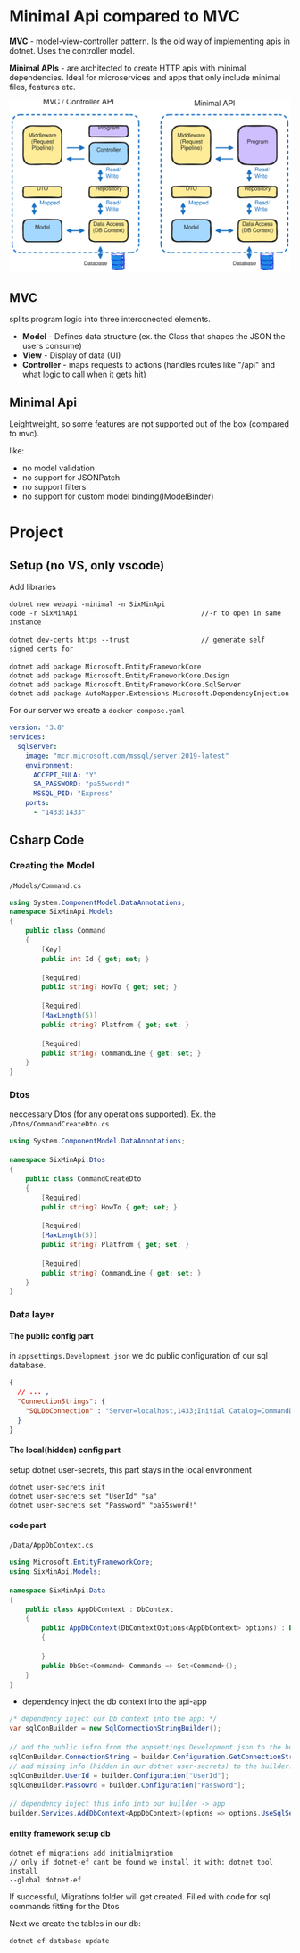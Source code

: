 # Minimal Api compared to MVC

**MVC** - model-view-controller pattern. Is the old way of implementing apis in dotnet. Uses the controller model.

**Minimal APIs** - are architected to create HTTP apis with minimal dependencies. Ideal for microservices and apps that only include minimal files, features etc.

![mvs_vs_minimal_API](./mvc.svg)

## MVC
splits program logic into three interconected elements.

- **Model** - Defines data structure (ex. the Class that shapes the JSON the users consume)
- **View** - Display of data (UI)
- **Controller** - maps requests to actions (handles routes like "/api" and what logic to call when it gets hit)

## Minimal Api
Leightweight, so some features are not supported out of the box (compared to mvc).

like:
- no model validation
- no support for JSONPatch
- no support filters
- no support for custom model binding(IModelBinder)


# Project
## Setup (no VS, only vscode)
Add libraries

```
dotnet new webapi -minimal -n SixMinApi
code -r SixMinApi                               //-r to open in same instance

dotnet dev-certs https --trust                  // generate self signed certs for 

dotnet add package Microsoft.EntityFrameworkCore
dotnet add package Microsoft.EntityFrameworkCore.Design
dotnet add package Microsoft.EntityFrameworkCore.SqlServer
dotnet add package AutoMapper.Extensions.Microsoft.DependencyInjection
```


For our server we create a `docker-compose.yaml`
```yaml
version: '3.8'
services:
  sqlserver:
    image: "mcr.microsoft.com/mssql/server:2019-latest"
    environment:
      ACCEPT_EULA: "Y"
      SA_PASSWORD: "pa55word!"
      MSSQL_PID: "Express"
    ports:
      - "1433:1433"
```

## Csharp Code

### Creating the Model
`/Models/Command.cs`

```cs
using System.ComponentModel.DataAnnotations;
namespace SixMinApi.Models
{
    public class Command
    {
        [Key]
        public int Id { get; set; }

        [Required]
        public string? HowTo { get; set; }

        [Required]
        [MaxLength(5)]
        public string? Platfrom { get; set; }
        
        [Required]
        public string? CommandLine { get; set; } 
    }
}
```
### Dtos
neccessary Dtos (for any operations supported). Ex. the `/Dtos/CommandCreateDto.cs`
```cs
using System.ComponentModel.DataAnnotations;

namespace SixMinApi.Dtos
{
    public class CommandCreateDto
    {
        [Required]
        public string? HowTo { get; set; }

        [Required]
        [MaxLength(5)]
        public string? Platfrom { get; set; }
        
        [Required]
        public string? CommandLine { get; set; } 
    }
}
```

### Data layer
#### The public config part
in `appsettings.Development.json` we do public configuration of our sql database.
```json
{
  // ... ,
  "ConnectionStrings": {
    "SQLDbConnection" : "Server=localhost,1433;Initial Catalog=CommandDb"
  }
}
```

#### The local(hidden) config part
setup dotnet user-secrets, this part stays in the local environment

```
dotnet user-secrets init
dotnet user-secrets set "UserId" "sa"
dotnet user-secrets set "Password" "pa55sword!"
```



#### code part
`/Data/AppDbContext.cs`

```cs
using Microsoft.EntityFrameworkCore;
using SixMinApi.Models;

namespace SixMinApi.Data
{
    public class AppDbContext : DbContext 
    {
        public AppDbContext(DbContextOptions<AppDbContext> options) : base(options)
        {
            
        }
        public DbSet<Command> Commands => Set<Command>();
    }
}
```

- dependency inject the db context into the api-app
```cs
/* dependency inject our Db context into the app: */
var sqlConBuilder = new SqlConnectionStringBuilder();

// add the public infro from the appsettings.Development.json to the builder.ConnectionString
sqlConBuilder.ConnectionString = builder.Configuration.GetConnectionString("ConnectionStrings");
// add missing info (hidden in our dotnet user-secrets) to the builder.ConnectionString
sqlConBuilder.UserId = builder.Configuration["UserId"];
sqlConBuilder.Passowrd = builder.Configuration["Password"];

// dependency inject this info into our builder -> app
builder.Services.AddDbContext<AppDbContext>(options => options.UseSqlServer(sqlConBuilder.ConnectionString));
```

#### entity framework setup db
```
dotnet ef migrations add initialmigration
// only if dotnet-ef cant be found we install it with: dotnet tool install 
--global dotnet-ef
```
If successful, Migrations folder will get created. Filled with code for sql commands fitting for the Dtos

Next we create the tables in our db:
```
dotnet ef database update
```